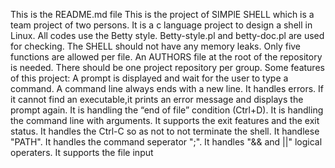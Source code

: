 This is the README.md file
 This is the project of SIMPlE SHELL which is a team project of two persons.
 It is a c language project to design a shell in Linux.
 All codes use the Betty style.
 Betty-style.pl and betty-doc.pl are used for checking.
 The SHELL should not have any memory leaks.
 Only five functions are allowed per file.
 An AUTHORS file at the root of the repository is needed.
 There should be one project repository per group.
 Some features of this project:
	 A prompt is displayed and wait for the user to type a command.
	 A command line always ends with a new line. It handles errors.
	 If it cannot find an executable,it prints an error message and displays the prompt again.
	 It is handling the “end of file” condition (Ctrl+D).
	 It is handling the command line with arguments.
	 It supports the exit features and the exit status.
	 It handles the Ctrl-C so as not to not terminate the shell.
	 It handlese "PATH".
	 It handles the command seperator ";".
	 It handles "&& and ||" logical operaters.
	 It supports the file input

